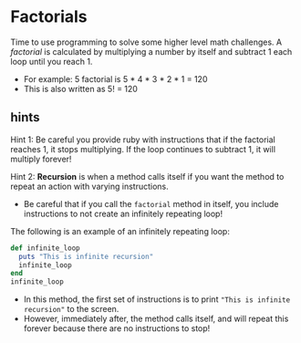 # Factorials
Time to use programming to solve some higher level math challenges. A *factorial* is calculated by multiplying a number by itself and subtract 1 each loop until you reach 1.  
- For example: 5 factorial is 5 * 4 * 3 * 2 * 1 = 120  
- This is also written as 5! = 120

## hints
Hint 1: Be careful you provide ruby with instructions that if the factorial reaches 1, it stops multiplying. If the loop continues to subtract 1, it will multiply forever! 

Hint 2: **Recursion** is when a method calls itself if you want the method to repeat an action with varying instructions. 
- Be careful that if you call the `factorial` method in itself, you include instructions to not create an infinitely repeating loop! 

The following is an example of an infinitely repeating loop:
```ruby
def infinite_loop
  puts "This is infinite recursion"
  infinite_loop
end
infinite_loop
```
- In this method, the first set of instructions is to print `"This is infinite recursion"` to the screen.  
- However, immediately after, the method calls itself, and will repeat this forever because there are no instructions to stop!  